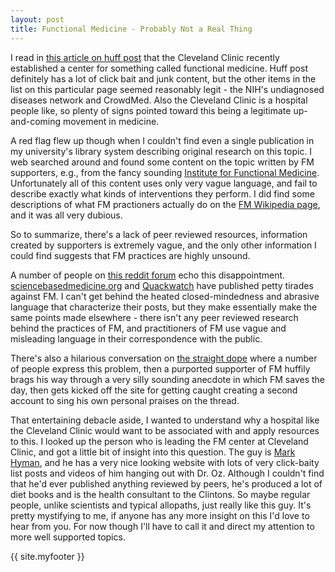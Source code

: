 ```yaml
---
layout: post
title: Functional Medicine - Probably Not a Real Thing 
---
```


I read in [this article on huff post](http://www.huffingtonpost.com/deborah-j-cornwall/still-undiagnosed-three-p_b_5837528.html) that the Cleveland Clinic recently established a center for something called functional medicine. Huff post definitely has a lot of click bait and junk content, but the other items in the list on this particular page seemed reasonably legit - the NIH's undiagnosed diseases network and CrowdMed. Also the Cleveland Clinic is a hospital people like, so plenty of signs pointed toward this being a legitimate up-and-coming movement in medicine.

A red flag flew up though when I couldn't find even a single publication in my university's library system describing original research on this topic. I web searched around and found some content on the topic written by FM supporters, e.g., from the fancy sounding [Institute for Functional Medicine](https://www.functionalmedicine.org/). Unfortunately all of this content uses only very vague language, and fail to describe exactly what kinds of interventions they perform. I did find some descriptions of what FM practioners actually do on the [FM Wikipedia page](https://en.wikipedia.org/wiki/Functional_medicine#Description), and it was all very dubious.

So to summarize, there's a lack of peer reviewed resources, information created by supporters is extremely vague, and the only other information I could find suggests that FM practices are highly unsound. 

A number of people on [this reddit forum](https://www.reddit.com/r/medicine/comments/1mrawq/what_is_functional_medicine_and_is_it_legitimate/) echo this disappointment. [sciencebasedmedicine.org](https://www.sciencebasedmedicine.org/) and [Quackwatch](http://www.quackwatch.com/) have published petty tirades against FM. I can't get behind the heated closed-mindedness and abrasive language that characterize their posts, but they make essentially make the same points made elsewhere - there isn't any peer reviewed research behind the practices of FM, and practitioners of FM use vague and misleading language in their correspondence with the public. 

There's also a hilarious conversation on [the straight dope](http://boards.straightdope.com/sdmb/showthread.php?t=596520) where a number of people express this problem, then a purported supporter of FM huffily brags his way through a very silly sounding anecdote in which FM saves the day, then gets kicked off the site for getting caught creating a second account to sing his own personal praises on the thread.

That entertaining debacle aside, I wanted to understand why a hospital like the Cleveland Clinic would want to be associated with and apply resources to this. I looked up the person who is leading the FM center at Cleveland Clinic, and got a little bit of insight into this question. The guy is [Mark Hyman](http://drhyman.com/), and he has a very nice looking website with lots of very click-baity list posts and videos of him hanging out with Dr. Oz. Although I couldn't find that he'd ever published anything reviewed by peers, he's produced a lot of diet books and is the health consultant to the Clintons. So maybe regular people, unlike scientists and typical allopaths, just really like this guy. It's pretty mystifying to me, if anyone has any more insight on this I'd love to hear from you. For now though I'll have to call it and direct my attention to more well supported topics.

{{ site.myfooter }}

